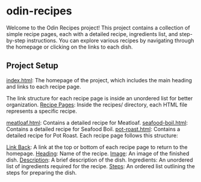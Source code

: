 # odin-recipes

Welcome to the Odin Recipes project! This project contains a collection of simple recipe pages, each with a detailed recipe, ingredients list, and step-by-step instructions. You can explore various recipes by navigating through the homepage or clicking on the links to each dish.

## Project Setup

<u>index.html</u>: The homepage of the project, which includes the main heading and links to each recipe page.

The link structure for each recipe page is inside an unordered list for better organization.
<u>Recipe Pages</u>: Inside the recipes/ directory, each HTML file represents a specific recipe.

<u>meatloaf.html</u>: Contains a detailed recipe for Meatloaf.
<u>seafood-boil.html</u>: Contains a detailed recipe for Seafood Boil.
<u>pot-roast.html</u>: Contains a detailed recipe for Pot Roast.
Each recipe page follows this structure:

<u>Link Back</u>: A link at the top or bottom of each recipe page to return to the homepage.
<u>Heading</u>: Name of the recipe.
<u>Image</u>: An image of the finished dish.
<u>Description</u>: A brief description of the dish.
Ingredients</u>: An unordered list of ingredients required for the recipe.
<u>Steps</u>: An ordered list outlining the steps for preparing the dish.